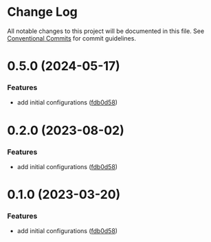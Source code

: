 # Change Log

All notable changes to this project will be documented in this file.
See [Conventional Commits](https://conventionalcommits.org) for commit guidelines.

# 0.5.0 (2024-05-17)


### Features

* add initial configurations ([fdb0d58](https://github.com/pasteltech/coding-standard-typescript/commit/fdb0d58d7a0bb85c80851aede7756b59a416f528))





# 0.2.0 (2023-08-02)


### Features

* add initial configurations ([fdb0d58](https://github.com/pasteltech/coding-standard-typescript/commit/fdb0d58d7a0bb85c80851aede7756b59a416f528))





# 0.1.0 (2023-03-20)


### Features

* add initial configurations ([fdb0d58](https://github.com/pasteltech/coding-standard-typescript/commit/fdb0d58d7a0bb85c80851aede7756b59a416f528))
